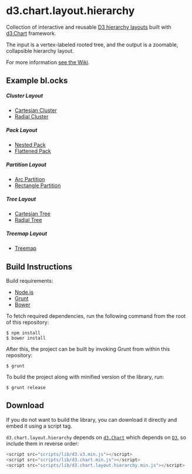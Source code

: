 
# d3.chart.layout.hierarchy

Collection of interactive and reusable [D3 hierarchy layouts](https://github.com/mbostock/d3/wiki/Hierarchy-Layout) built with [d3.Chart](http://misoproject.com/d3-chart/) framework.


The input is a vertex-labeled rooted tree, and the output is a zoomable, collapsible hierarchy layout.

For more information [see the Wiki](https://github.com/bansaghi/d3.chart.layout.hierarchy/wiki).

## Example bl.ocks

##### Cluster Layout
* [Cartesian Cluster](http://bl.ocks.org/bansaghi/ffc9d995f77e9ccd4ea9)
* [Radial Cluster](http://bl.ocks.org/bansaghi/e490c7c238a67a77996d)

##### Pack Layout
* [Nested Pack](http://bl.ocks.org/bansaghi/4b542562da43e1ae3e40)
* [Flattened Pack](http://bl.ocks.org/bansaghi/7588173d69ec85451ee2)

##### Partition Layout
* [Arc Partition](http://bl.ocks.org/bansaghi/2617fed0c286365c7f49)
* [Rectangle Partition](http://bl.ocks.org/bansaghi/4fde0154055c0f0580b7)

##### Tree Layout
* [Cartesian Tree](http://bl.ocks.org/bansaghi/b0e74b395d1909657ded)
* [Radial Tree](http://bl.ocks.org/bansaghi/f3cbb5e7b759b6a58aff)

##### Treemap Layout
* [Treemap](http://bl.ocks.org/bansaghi/5d24b37ebe077d4e919f)



## Build Instructions

Build requirements:

- [Node.js](http://nodejs.org)
- [Grunt](http://gruntjs.com)
- [Bower](http://bower.io/)

To fetch required dependencies, run the following command from the root of this repository:

    $ npm install
    $ bower install

After this, the project can be built by invoking Grunt from within this repository:

    $ grunt
    
To build the project along with minified version of the library, run:

    $ grunt release



## Download

If you do not want to build the library, you can download it directly and embed it using a script tag.

`d3.chart.layout.hierarchy` depends on [`d3.Chart`](http://misoproject.com/d3-chart/) which depends on [`D3`](http://d3js.org/), so include them in reverse order:

```javascript
<script src="scripts/lib/d3.v3.min.js"></script>
<script src="scripts/lib/d3.chart.min.js"></script>
<script src="scripts/lib/d3.chart.layout.hierarchy.min.js"></script>
```
